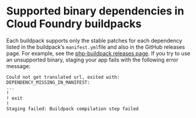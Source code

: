 # Supported binary dependencies in Cloud Foundry buildpacks
Each buildpack supports only the stable patches for each dependency listed in
the buildpack’s `manifest.yml`file and also in the GitHub releases page.
For example, see the [php-buildpack releases page](https://github.com/cloudfoundry/php-buildpack/releases).
If you try to use an unsupported binary, staging your app fails with the following error message:
```
Could not get translated url, exited with: DEPENDENCY_MISSING_IN_MANIFEST:
...
!
! exit
!
Staging failed: Buildpack compilation step failed
```